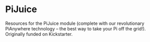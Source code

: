 # PiJuice
Resources for the PiJuice module (complete with our revolutionary PiAnywhere technology – the best way to take your Pi off the grid!). Originally funded on Kickstarter.

